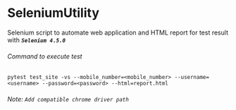 # SeleniumUtility
Selenium script to automate web application and HTML report for test result with _**`Selenium 4.5.0`**_
###### Command to execute test

`pytest test_site -vs --mobile_number=<mobile_number> --username=<username> --password=<password> --html=report.html
`

###### Note: `Add compatible chrome driver path`